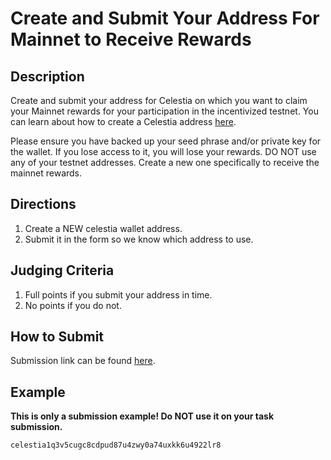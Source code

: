 # Create and Submit Your Address For Mainnet to Receive Rewards

## Description

Create and submit your address for Celestia on which you want to
claim your Mainnet rewards for your participation in the incentivized
testnet. You can learn about how to create a Celestia address [here](https://docs.celestia.org/category/create-a-celestia-wallet).

Please ensure you have backed up your seed phrase and/or
private key for the wallet. If you lose access to it, you
will lose your rewards. DO NOT use any of your testnet
addresses. Create a new one specifically to receive the mainnet rewards.

## Directions

1. Create a NEW celestia wallet address.
2. Submit it in the form so we know which address to use.

## Judging Criteria

1. Full points if you submit your address in time.
2. No points if you do not.

## How to Submit

Submission link can be found [here](https://celestia.knack.com/theblockspacerace#testnet-portal).

## Example

**This is only a submission example! Do NOT use it on your task submission.**

`celestia1q3v5cugc8cdpud87u4zwy0a74uxkk6u4922lr8`
